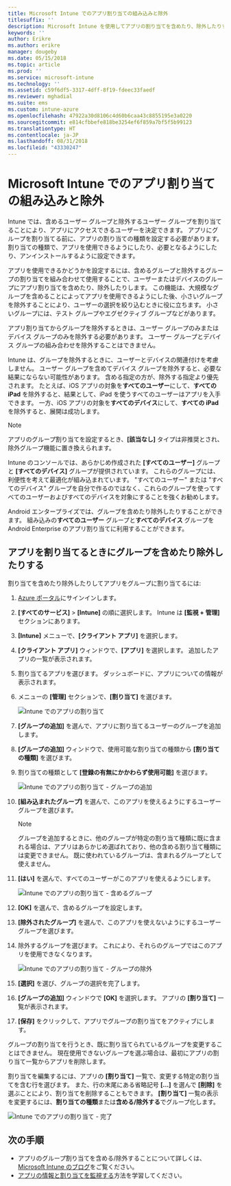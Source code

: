 ```yaml
---
title: Microsoft Intune でのアプリ割り当ての組み込みと除外
titlesuffix: ''
description: Microsoft Intune を使用してアプリの割り当てを含めたり、除外したりする方法について説明します。
keywords: ''
author: Erikre
ms.author: erikre
manager: dougeby
ms.date: 05/15/2018
ms.topic: article
ms.prod: ''
ms.service: microsoft-intune
ms.technology: ''
ms.assetid: c59f6df5-3317-4dff-8f19-fdeec33faedf
ms.reviewer: mghadial
ms.suite: ems
ms.custom: intune-azure
ms.openlocfilehash: 47922a30d8106c4d60b6caa43c8855195e3a0220
ms.sourcegitcommit: e814cfbbefe818be3254ef6f859a7bf5f5b99123
ms.translationtype: HT
ms.contentlocale: ja-JP
ms.lasthandoff: 08/31/2018
ms.locfileid: "43330247"
---
```

# <a name="include-and-exclude-app-assignments-in-microsoft-intune"></a>Microsoft Intune でのアプリ割り当ての組み込みと除外

Intune では、含めるユーザー グループと除外するユーザー グループを割り当てることにより、アプリにアクセスできるユーザーを決定できます。 アプリにグループを割り当てる前に、アプリの割り当ての種類を設定する必要があります。 割り当ての種類で、アプリを使用できるようにしたり、必要となるようにしたり、アンインストールするように設定できます。 

アプリを使用できるかどうかを設定するには、含めるグループと除外するグループの割り当てを組み合わせて使用することで、ユーザーまたはデバイスのグループにアプリ割り当てを含めたり、除外したりします。 この機能は、大規模なグループを含めることによってアプリを使用できるようにした後、小さいグループを除外することにより、ユーザーの選択を絞り込むときに役に立ちます。 小さいグループには、テスト グループやエグゼクティブ グループなどがあります。 

アプリ割り当てからグループを除外するときは、ユーザー グループのみまたはデバイス グループのみを除外する必要があります。 ユーザー グループとデバイス グループの組み合わせを除外することはできません。 

Intune は、グループを除外するときに、ユーザーとデバイスの関連付けを考慮しません。 ユーザー グループを含めてデバイス グループを除外すると、必要な結果にならない可能性があります。 含める指定の方が、除外する指定より優先されます。 たとえば、iOS アプリの対象を**すべてのユーザー**にして、**すべての iPad** を除外すると、結果として、iPad を使うすべてのユーザーはアプリを入手できます。 一方、iOS アプリの対象を**すべてのデバイス**にして、**すべての iPad** を除外すると、展開は成功します。  

> [!NOTE]
> アプリのグループ割り当てを設定するとき、**[該当なし]** タイプは非推奨とされ、除外グループ機能に置き換えられます。 
>
> Intune のコンソールでは、あらかじめ作成された **[すべてのユーザー]** グループと **[すべてのデバイス]** グループが提供されています。 これらのグループには、利便性を考えて最適化が組み込まれています。 "すべてのユーザー" または "すべてのデバイス" グループを自分で作るのではなく、これらのグループを使ってすべてのユーザーおよびすべてのデバイスを対象にすることを強くお勧めします。  
>
> Android エンタープライズでは、グループを含めたり除外したりすることができます。 組み込みの**すべてのユーザー** グループと**すべてのデバイス** グループを Android Enterprise のアプリ割り当てに利用することができます。 


## <a name="include-and-exclude-groups-when-assigning-apps"></a>アプリを割り当てるときにグループを含めたり除外したりする 
割り当てを含めたり除外したりしてアプリをグループに割り当てるには:
1. [Azure ポータル](https://portal.azure.com)にサインインします。
2. **[すべてのサービス]** > **[Intune]** の順に選択します。 Intune は **[監視 + 管理]** セクションにあります。
3. **[Intune]** メニューで、**[クライアント アプリ]** を選択します。
4. **[クライアント アプリ]** ウィンドウで、**[アプリ]** を選択します。 追加したアプリの一覧が表示されます。
5. 割り当てるアプリを選びます。 ダッシュボードに、アプリについての情報が表示されます。 
6. メニューの **[管理]** セクションで、**[割り当て]** を選びます。 

    ![Intune でのアプリの割り当て](./media/apps-inc-exl-01.png)
7. **[グループの追加]** を選んで、アプリに割り当てるユーザーのグループを追加します。 
8. **[グループの追加]** ウィンドウで、使用可能な割り当ての種類から **[割り当ての種類]** を選びます。
9. 割り当ての種類として **[登録の有無にかかわらず使用可能]** を選びます。

    ![Intune でのアプリの割り当て - グループの追加](./media/apps-inc-exl-02.png)
10. **[組み込まれたグループ]** を選んで、このアプリを使えるようにするユーザー グループを選びます。

    > [!NOTE]
    > グループを追加するときに、他のグループが特定の割り当て種類に既に含まれる場合は、アプリはあらかじめ選ばれており、他の含める割り当て種類には変更できません。 既に使われているグループは、含まれるグループとして使えません。

11. **[はい]** を選んで、すべてのユーザーがこのアプリを使えるようにします。

    ![Intune でのアプリの割り当て - 含めるグループ](./media/apps-inc-exl-03.png)
12. **[OK]** を選んで、含めるグループを設定します。
13. **[除外されたグループ]** を選んで、このアプリを使えないようにするユーザー グループを選びます。 
14. 除外するグループを選びます。 これにより、それらのグループではこのアプリを使用できなくなります。

    ![Intune でのアプリの割り当て - グループの除外](./media/apps-inc-exl-04.png)
15. **[選択]** を選び、グループの選択を完了します。
16. **[グループの追加]** ウィンドウで **[OK]** を選択します。 アプリの **[割り当て]** 一覧が表示されます。
17. **[保存]** をクリックして、アプリでグループの割り当てをアクティブにします。

グループの割り当てを行うとき、既に割り当てられているグループを変更することはできません。 現在使用できないグループを選ぶ場合は、最初にアプリの割り当て一覧からアプリを削除します。 

割り当てを編集するには、アプリの **[割り当て]** 一覧で、変更する特定の割り当てを含む行を選びます。 また、行の末尾にある省略記号 **[...]** を選んで **[削除]** を選ぶことにより、割り当てを削除することもできます。 **[割り当て]** 一覧の表示を変更するには、**割り当ての種類**または**含める/除外する**でグループ化します。

![Intune でのアプリの割り当て - 完了](./media/apps-inc-exl-05.png)

## <a name="next-steps"></a>次の手順

- アプリのグループ割り当てを含める/除外することについて詳しくは、[Microsoft Intune のブログ](https://aka.ms/new_app_assignment_process)をご覧ください。
- [アプリの情報と割り当てを監視する](apps-monitor.md)方法を学習してください。
